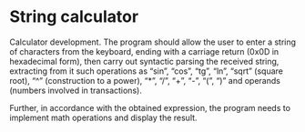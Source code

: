 # String calculator
Calculator development. The program should
allow the user to enter a string of characters from the keyboard,
ending with a carriage return (0x0D in
hexadecimal form), then carry out syntactic
parsing the received string, extracting from it such operations as
“sin”, “cos”, “tg”, “ln”, “sqrt” (square root), “^” (construction
to a power), “*”, “/”, “+”, “-”, “(”, “)” and operands (numbers
involved in transactions). 

Further, in accordance with the obtained
expression, the program needs to implement
math operations and display the result.